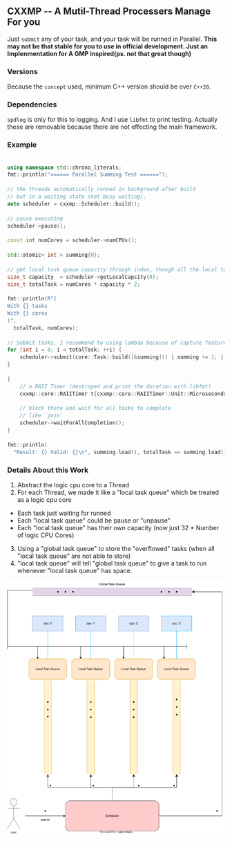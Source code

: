 ## CXXMP -- A Mutil-Thread Processers Manage For you

Just `submit` any of your task, and your task will be runned in Parallel. 
**This may not be that stable for you to use in official development. 
Just an Implenmentation for A GMP inspired(ps. not that great though)**

### Versions

Because the `concept` used, minimum C++ version should be over `C++20`.

### Dependencies

`spdlog` is only for this to logging. And I use `libfmt` to print testing.
Actually these are removable because there are not effecting the main framework.

### Example

```cpp

using namespace std::chrono_literals;
fmt::println("====== Parallel Summing Test ======");

// the threads automatically runned in background after build
// but in a waiting state (not busy waiting).
auto scheduler = cxxmp::Scheduler::build();

// pause executing 
scheduler->pause();

const int numCores = scheduler->numCPUs();

std::atomic< int > summing{0};

// get local task queue capacity through index, though all the local task queue's are the same
size_t capacity  = scheduler->getLocalCapcity(0);
size_t totalTask = numCores * capacity * 2;

fmt::println(R"(
With {} tasks
With {} cores
)",
  totalTask, numCores);

// Submit tasks, I recommend to using lambda because of capture feature
for (int i = 0; i < totalTask; ++i) {
    scheduler->submit(core::Task::build([&summing]() { summing += 1; }));
}

{
    // a RAII Timer (destroyed and print the duration with libfmt)
    cxxmp::core::RAIITimer t{cxxmp::core::RAIITimer::Unit::Microseconds};

    // block there and wait for all tasks to complete
    // like `join`
    scheduler->waitForAllCompletion();
}

fmt::println(
  "Result: {} Valid: {}\n", summing.load(), totalTask == summing.load());
```

### Details About this Work

1. Abstract the logic cpu core to a Thread
2. For each Thread, we made it like a "local task queue" which be treated as a logic cpu core
  - Each task just waiting for runned
  - Each "local task queue" could be pause or "unpause"
  - Each "local task queue" has their own capacity (now just 32 * Number of logic CPU Cores)
3. Using a "global task queue" to store the "overflowed" tasks (when all "local task queue" are not able to store)
4. "local task queue" will tell "global task queue" to give a task to run whenever "local task queue" has space.

![Schematic Diagram](/assets/schematicDiagram.svg)